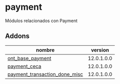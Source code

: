 payment
=========
Módulos relacionados con Payment


Addons
----------------
nombre | version
--- | ---
[ont_base_payment](ont_base_payment/) | 12.0.1.0.0
[payment_ceca](payment_ceca/) | 12.0.1.0.0
[payment_transaction_done_misc](payment_transaction_done_misc/) | 12.0.1.0.0
